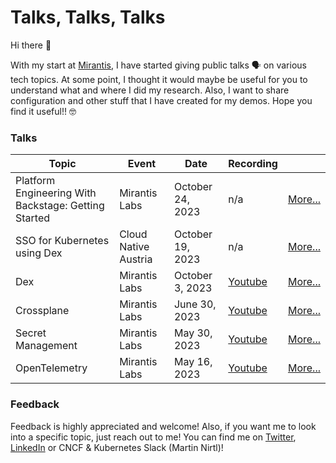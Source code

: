 # Talks, Talks, Talks

Hi there 👋

With my start at [Mirantis](https://www.mirantis.com/), I have started giving public talks 🗣️ on various tech topics. At some point, I thought it would maybe be useful for you to understand what and where  I did my research. Also, I want to share configuration and other stuff that I have created for my demos. Hope you find it useful!! 🤓

### Talks

| Topic | Event | Date | Recording | |
| ----------- | ----------- | ----------- | ----------- | ----------- |
| Platform Engineering With Backstage: Getting Started | Mirantis Labs | October 24, 2023 | n/a | [More...](mirantis/labs/backstage/) |
| SSO for Kubernetes using Dex | Cloud Native Austria | October 19, 2023 | n/a | [More...](misc/cloud_native_austria/dex/) |
| Dex | Mirantis Labs | October 3, 2023 | [Youtube](https://youtu.be/AaJUKPiLp7c) | [More...](mirantis/labs/dex/) |
| Crossplane | Mirantis Labs | June 30, 2023 | [Youtube](https://youtu.be/UYuHrn3mgC4) | [More...](mirantis/labs/crossplane/) |
| Secret Management | Mirantis Labs | May 30, 2023 | [Youtube](https://youtu.be/LEno2fVuJ8U) | [More...](mirantis/labs/secret_management/) |
| OpenTelemetry | Mirantis Labs | May 16, 2023 | [Youtube](https://youtu.be/50XZxtrvjU8) | [More...](mirantis/labs/opentelemetry/) |

### Feedback

Feedback is highly appreciated and welcome! Also, if you want me to look into a specific topic, just reach out to me!
You can find me on [Twitter](https://twitter.com/martinnirtl), [LinkedIn](https://www.linkedin.com/in/martinnirtl/) or CNCF & Kubernetes Slack (Martin Nirtl)!
